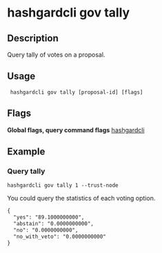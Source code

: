 # hashgardcli gov tally

## Description

Query tally of votes on a proposal.

## Usage

```shell
 hashgardcli gov tally [proposal-id] [flags]
```

## Flags

**Global flags, query command flags** [hashgardcli](../README.md)


## Example

### Query tally

```shell
hashgardcli gov tally 1 --trust-node
```

You could query the statistics of each voting option.

```txt
{
  "yes": "89.1000000000",
  "abstain": "0.0000000000",
  "no": "0.0000000000",
  "no_with_veto": "0.0000000000"
}
```

